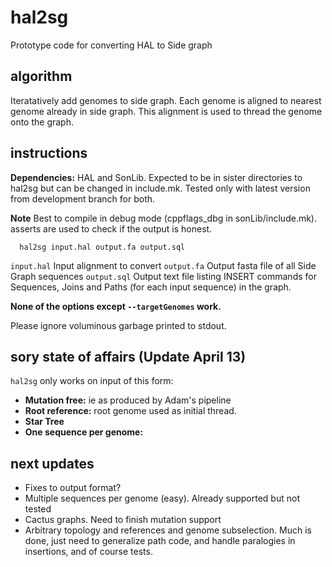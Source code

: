 # hal2sg
Prototype code for converting HAL to Side graph

## algorithm

Iteratatively add genomes to side graph.  Each genome is aligned to nearest genome already in side graph.  This alignment is used to thread the genome onto the graph.

## instructions

**Dependencies:**  HAL and SonLib.  Expected to be in sister directories to hal2sg but can be changed in include.mk.  Tested only with latest version from development branch for both. 

**Note** Best to compile in debug mode (cppflags_dbg in sonLib/include.mk).  asserts are used to check if the output is honest. 

	  hal2sg input.hal output.fa output.sql 

`input.hal` Input alignment to convert
`output.fa` Output fasta file of all Side Graph sequences
`output.sql` Output text file listing INSERT commands for Sequences, Joins and Paths (for each input sequence) in the graph.

**None of the options except `--targetGenomes` work.**

Please ignore voluminous garbage printed to stdout.

## sory state of affairs (Update April 13)

`hal2sg` only works on input of this form:
* **Mutation free:** ie as produced by Adam's pipeline
* **Root reference:** root genome used as initial thread.
* **Star Tree**
* **One sequence per genome:**

## next updates

* Fixes to output format?
* Multiple sequences per genome (easy).  Already supported but not tested
* Cactus graphs.  Need to finish mutation support
* Arbitrary topology and references and genome subselection.  Much is done, just need to generalize path code, and handle paralogies in insertions, and of course tests.






